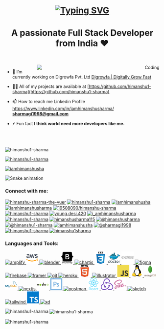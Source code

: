<h1 align = "center"> <a href="https://git.io/typing-svg"><img src="https://readme-typing-svg.herokuapp.com?font=Fira+Code&size=75&duration=1500&pause=600&color=0CE82B&background=000000EE&center=true&vCenter=true&multiline=true&width=1920&height=384&lines=Hello+there!;I+am+Himanshu+Sharma%2C;Welcome+to+my+Profile" alt="Typing SVG" /></a> </h1>
<!-- 
<h1 align="center">Hi <img src="https://em-content.zobj.net/source/microsoft-teams/363/waving-hand_1f44b.png" width="40" height="40" />, I'm Himanshu Sharma</h1> -->
<h1 align="center">A passionate Full Stack Developer from India ❤️</h1>
<br></br>
<div align="right">
<img align="right" alt="Coding" width="400" src="https://camo.githubusercontent.com/7dc19de79657f5b976ea844ea469c0c5b5d1163257c170e007a1294f719e63f7/68747470733a2f2f63646e2e6472696262626c652e636f6d2f75736572732f313136323037372f73637265656e73686f74732f343634393436342f6d656469612f37366264313331623461613334343765623966396430383837393732633036362e676966">
</div>

<div align="left">



- 🤝 I’m currently working on Digrowfa Pvt. Ltd [Digrowfa | Digitally Grow Fast](https://digrowfa.com/)

- 👨‍💻 All of my projects are available at [https://github.com/himanshu1-sharma](https://github.com/himanshu1-sharma)

- 📫 How to reach me Linkedin Profile https://www.linkedin.com/in/iamhimanshusharma/ **sharmagi1998@gmail.com**

- ⚡ Fun fact **I think world need more developers like me.**

</div>

<br></br>

<p align="left"> <img src="https://komarev.com/ghpvc/?username=himanshu1-sharma&label=Profile%20views&color=0e75b6&style=flat" alt="himanshu1-sharma" /> </p>

<p align="left"> <a href="https://github.com/ryo-ma/github-profile-trophy"><img src="https://github-profile-trophy.vercel.app/?username=himanshu1-sharma" alt="himanshu1-sharma" /></a> </p>

<p align="left"> <a href="https://twitter.com/iamhimanshusha" target="blank"><img src="https://img.shields.io/twitter/follow/iamhimanshusha?logo=twitter&style=for-the-badge" alt="iamhimanshusha" /></a> </p>



![Snake animation](https://github.com/thepiyushmalhotra/thepiyushmalhotra/blob/output/github-contribution-grid-snake.svg)

<h3 align="left">Connect with me:</h3>
<p align="left">
<a href="https://codepen.io/himanshu-sharma-the-vuer" target="blank"><img align="center" src="https://raw.githubusercontent.com/rahuldkjain/github-profile-readme-generator/master/src/images/icons/Social/codepen.svg" alt="himanshu-sharma-the-vuer" height="30" width="40" /></a>
<a href="https://dev.to/himanshu1-sharma" target="blank"><img align="center" src="https://raw.githubusercontent.com/rahuldkjain/github-profile-readme-generator/master/src/images/icons/Social/devto.svg" alt="himanshu1-sharma" height="30" width="40" /></a>
<a href="https://twitter.com/iamhimanshusha" target="blank"><img align="center" src="https://raw.githubusercontent.com/rahuldkjain/github-profile-readme-generator/master/src/images/icons/Social/twitter.svg" alt="iamhimanshusha" height="30" width="40" /></a>
<a href="https://linkedin.com/in/iamhimanshusharma" target="blank"><img align="center" src="https://raw.githubusercontent.com/rahuldkjain/github-profile-readme-generator/master/src/images/icons/Social/linked-in-alt.svg" alt="iamhimanshusharma" height="30" width="40" /></a>
<a href="https://stackoverflow.com/users/19508090/himanshu-sharma" target="blank"><img align="center" src="https://raw.githubusercontent.com/rahuldkjain/github-profile-readme-generator/master/src/images/icons/Social/stack-overflow.svg" alt="19508090/himanshu-sharma" height="30" width="40" /></a>
<a href="https://codesandbox.com/himanshu1-sharma" target="blank"><img align="center" src="https://raw.githubusercontent.com/rahuldkjain/github-profile-readme-generator/master/src/images/icons/Social/codesandbox.svg" alt="himanshu1-sharma" height="30" width="40" /></a>
<a href="https://fb.com/young.desi.420" target="blank"><img align="center" src="https://raw.githubusercontent.com/rahuldkjain/github-profile-readme-generator/master/src/images/icons/Social/facebook.svg" alt="young.desi.420" height="30" width="40" /></a>
<a href="https://instagram.com/i_amhimanshusharma" target="blank"><img align="center" src="https://raw.githubusercontent.com/rahuldkjain/github-profile-readme-generator/master/src/images/icons/Social/instagram.svg" alt="i_amhimanshusharma" height="30" width="40" /></a>
<a href="https://dribbble.com/himanshu1-sharma" target="blank"><img align="center" src="https://raw.githubusercontent.com/rahuldkjain/github-profile-readme-generator/master/src/images/icons/Social/dribbble.svg" alt="himanshu1-sharma" height="30" width="40" /></a>
<a href="https://www.behance.net/himanshusharma115" target="blank"><img align="center" src="https://raw.githubusercontent.com/rahuldkjain/github-profile-readme-generator/master/src/images/icons/Social/behance.svg" alt="himanshusharma115" height="30" width="40" /></a>
<a href="https://hashnode.com/@himanshusharma" target="blank"><img align="center" src="https://raw.githubusercontent.com/rahuldkjain/github-profile-readme-generator/master/src/images/icons/Social/hashnode.svg" alt="@himanshusharma" height="30" width="40" /></a>
<a href="https://medium.com/@himanshu1-sharma" target="blank"><img align="center" src="https://raw.githubusercontent.com/rahuldkjain/github-profile-readme-generator/master/src/images/icons/Social/medium.svg" alt="@himanshu1-sharma" height="30" width="40" /></a>
<a href="https://www.codechef.com/users/iamhimanshusha" target="blank"><img align="center" src="https://cdn.jsdelivr.net/npm/simple-icons@3.1.0/icons/codechef.svg" alt="iamhimanshusha" height="30" width="40" /></a>
<a href="https://www.hackerrank.com/@sharmagi1998" target="blank"><img align="center" src="https://raw.githubusercontent.com/rahuldkjain/github-profile-readme-generator/master/src/images/icons/Social/hackerrank.svg" alt="@sharmagi1998" height="30" width="40" /></a>
<a href="https://www.leetcode.com/himanshu1-sharma" target="blank"><img align="center" src="https://raw.githubusercontent.com/rahuldkjain/github-profile-readme-generator/master/src/images/icons/Social/leet-code.svg" alt="himanshu1-sharma" height="30" width="40" /></a>
<a href="https://www.topcoder.com/members/himanshu1sharma" target="blank"><img align="center" src="https://raw.githubusercontent.com/rahuldkjain/github-profile-readme-generator/master/src/images/icons/Social/topcoder.svg" alt="himanshu1sharma" height="30" width="40" /></a>
</p>

<h3 align="left">Languages and Tools:</h3>
<p align="left"> <a href="https://aws.amazon.com/amplify/" target="_blank" rel="noreferrer"> <img src="https://docs.amplify.aws/assets/logo-dark.svg" alt="amplify" width="40" height="40"/> </a> <a href="https://aws.amazon.com" target="_blank" rel="noreferrer"> <img src="https://raw.githubusercontent.com/devicons/devicon/master/icons/amazonwebservices/amazonwebservices-original-wordmark.svg" alt="aws" width="40" height="40"/> </a> <a href="https://www.blender.org/" target="_blank" rel="noreferrer"> <img src="https://download.blender.org/branding/community/blender_community_badge_white.svg" alt="blender" width="40" height="40"/> </a> <a href="https://getbootstrap.com" target="_blank" rel="noreferrer"> <img src="https://raw.githubusercontent.com/devicons/devicon/master/icons/bootstrap/bootstrap-plain-wordmark.svg" alt="bootstrap" width="40" height="40"/> </a> <a href="https://www.chartjs.org" target="_blank" rel="noreferrer"> <img src="https://www.chartjs.org/media/logo-title.svg" alt="chartjs" width="40" height="40"/> </a> <a href="https://www.w3schools.com/css/" target="_blank" rel="noreferrer"> <img src="https://raw.githubusercontent.com/devicons/devicon/master/icons/css3/css3-original-wordmark.svg" alt="css3" width="40" height="40"/> </a> <a href="https://www.docker.com/" target="_blank" rel="noreferrer"> <img src="https://raw.githubusercontent.com/devicons/devicon/master/icons/docker/docker-original-wordmark.svg" alt="docker" width="40" height="40"/> </a> <a href="https://expressjs.com" target="_blank" rel="noreferrer"> <img src="https://raw.githubusercontent.com/devicons/devicon/master/icons/express/express-original-wordmark.svg" alt="express" width="40" height="40"/> </a> <a href="https://www.figma.com/" target="_blank" rel="noreferrer"> <img src="https://www.vectorlogo.zone/logos/figma/figma-icon.svg" alt="figma" width="40" height="40"/> </a> <a href="https://firebase.google.com/" target="_blank" rel="noreferrer"> <img src="https://www.vectorlogo.zone/logos/firebase/firebase-icon.svg" alt="firebase" width="40" height="40"/> </a> <a href="https://www.framer.com/" target="_blank" rel="noreferrer"> <img src="https://www.vectorlogo.zone/logos/framer/framer-icon.svg" alt="framer" width="40" height="40"/> </a> <a href="https://git-scm.com/" target="_blank" rel="noreferrer"> <img src="https://www.vectorlogo.zone/logos/git-scm/git-scm-icon.svg" alt="git" width="40" height="40"/> </a> <a href="https://heroku.com" target="_blank" rel="noreferrer"> <img src="https://www.vectorlogo.zone/logos/heroku/heroku-icon.svg" alt="heroku" width="40" height="40"/> </a> <a href="https://www.w3.org/html/" target="_blank" rel="noreferrer"> <img src="https://raw.githubusercontent.com/devicons/devicon/master/icons/html5/html5-original-wordmark.svg" alt="html5" width="40" height="40"/> </a> <a href="https://www.adobe.com/in/products/illustrator.html" target="_blank" rel="noreferrer"> <img src="https://www.vectorlogo.zone/logos/adobe_illustrator/adobe_illustrator-icon.svg" alt="illustrator" width="40" height="40"/> </a> <a href="https://developer.mozilla.org/en-US/docs/Web/JavaScript" target="_blank" rel="noreferrer"> <img src="https://raw.githubusercontent.com/devicons/devicon/master/icons/javascript/javascript-original.svg" alt="javascript" width="40" height="40"/> </a> <a href="https://www.linux.org/" target="_blank" rel="noreferrer"> <img src="https://raw.githubusercontent.com/devicons/devicon/master/icons/linux/linux-original.svg" alt="linux" width="40" height="40"/> </a> <a href="https://www.mongodb.com/" target="_blank" rel="noreferrer"> <img src="https://raw.githubusercontent.com/devicons/devicon/master/icons/mongodb/mongodb-original-wordmark.svg" alt="mongodb" width="40" height="40"/> </a> <a href="https://www.mysql.com/" target="_blank" rel="noreferrer"> <img src="https://raw.githubusercontent.com/devicons/devicon/master/icons/mysql/mysql-original-wordmark.svg" alt="mysql" width="40" height="40"/> </a> <a href="https://nextjs.org/" target="_blank" rel="noreferrer"> <img src="https://cdn.worldvectorlogo.com/logos/nextjs-2.svg" alt="nextjs" width="40" height="40"/> </a> <a href="https://nodejs.org" target="_blank" rel="noreferrer"> <img src="https://raw.githubusercontent.com/devicons/devicon/master/icons/nodejs/nodejs-original-wordmark.svg" alt="nodejs" width="40" height="40"/> </a> <a href="https://www.photoshop.com/en" target="_blank" rel="noreferrer"> <img src="https://raw.githubusercontent.com/devicons/devicon/master/icons/photoshop/photoshop-line.svg" alt="photoshop" width="40" height="40"/> </a> <a href="https://postman.com" target="_blank" rel="noreferrer"> <img src="https://www.vectorlogo.zone/logos/getpostman/getpostman-icon.svg" alt="postman" width="40" height="40"/> </a> <a href="https://reactjs.org/" target="_blank" rel="noreferrer"> <img src="https://raw.githubusercontent.com/devicons/devicon/master/icons/react/react-original-wordmark.svg" alt="react" width="40" height="40"/> </a> <a href="https://redux.js.org" target="_blank" rel="noreferrer"> <img src="https://raw.githubusercontent.com/devicons/devicon/master/icons/redux/redux-original.svg" alt="redux" width="40" height="40"/> </a> <a href="https://sass-lang.com" target="_blank" rel="noreferrer"> <img src="https://raw.githubusercontent.com/devicons/devicon/master/icons/sass/sass-original.svg" alt="sass" width="40" height="40"/> </a> <a href="https://www.sketch.com/" target="_blank" rel="noreferrer"> <img src="https://www.vectorlogo.zone/logos/sketchapp/sketchapp-icon.svg" alt="sketch" width="40" height="40"/> </a> <a href="https://tailwindcss.com/" target="_blank" rel="noreferrer"> <img src="https://www.vectorlogo.zone/logos/tailwindcss/tailwindcss-icon.svg" alt="tailwind" width="40" height="40"/> </a> <a href="https://www.typescriptlang.org/" target="_blank" rel="noreferrer"> <img src="https://raw.githubusercontent.com/devicons/devicon/master/icons/typescript/typescript-original.svg" alt="typescript" width="40" height="40"/> </a> <a href="https://www.adobe.com/products/xd.html" target="_blank" rel="noreferrer"> <img src="https://cdn.worldvectorlogo.com/logos/adobe-xd.svg" alt="xd" width="40" height="40"/> </a> </p>

<p><img align="left" src="https://github-readme-stats.vercel.app/api/top-langs?username=himanshu1-sharma&show_icons=true&locale=en&layout=compact" alt="himanshu1-sharma" /></p>

<p>&nbsp;<img align="center" src="https://github-readme-stats.vercel.app/api?username=himanshu1-sharma&show_icons=true&locale=en" alt="himanshu1-sharma" /></p>

<p><img align="center" src="https://github-readme-streak-stats.herokuapp.com/?user=himanshu1-sharma&" alt="himanshu1-sharma" /></p>

